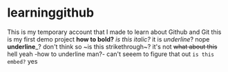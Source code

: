 # learninggithub
This is my temporary account that I made to learn about Github and Git
this is my first demo project
**how to bold?**
*is this italic?* it is
_underline_? nope
__underline___? don't think so 
~is this strikethrough~? it's not
~~what about this~~ hell yeah
-how to underline man?-
can't seeem to figure that out
`is this embed?` 
yes
